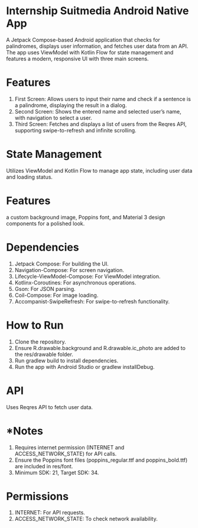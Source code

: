 # Internship Suitmedia Android Native App
A Jetpack Compose-based Android application that checks for palindromes, displays user information, and fetches user data from an API. The app uses ViewModel with Kotlin Flow for state management and features a modern, responsive UI with three main screens.

# Features
1. First Screen: Allows users to input their name and check if a sentence is a palindrome, displaying the result in a dialog.
2. Second Screen: Shows the entered name and selected user’s name, with navigation to select a user.
3. Third Screen: Fetches and displays a list of users from the Reqres API, supporting swipe-to-refresh and infinite scrolling.
   
# State Management
Utilizes ViewModel and Kotlin Flow to manage app state, including user data and loading status.

# Features 
a custom background image, Poppins font, and Material 3 design components for a polished look.

# Dependencies
1. Jetpack Compose: For building the UI.
2. Navigation-Compose: For screen navigation.
3. Lifecycle-ViewModel-Compose: For ViewModel integration.
4. Kotlinx-Coroutines: For asynchronous operations.
5. Gson: For JSON parsing.
6. Coil-Compose: For image loading.
7. Accompanist-SwipeRefresh: For swipe-to-refresh functionality.
   
# How to Run
1. Clone the repository.
2. Ensure R.drawable.background and R.drawable.ic_photo are added to the res/drawable folder.
3. Run gradlew build to install dependencies.
4. Run the app with Android Studio or gradlew installDebug.
   
# API
Uses Reqres API to fetch user data.

# *Notes
1. Requires internet permission (INTERNET and ACCESS_NETWORK_STATE) for API calls.
2. Ensure the Poppins font files (poppins_regular.ttf and poppins_bold.ttf) are included in res/font.
3. Minimum SDK: 21, Target SDK: 34.
   
# Permissions
1. INTERNET: For API requests.
2. ACCESS_NETWORK_STATE: To check network availability.
